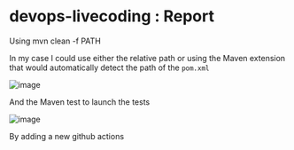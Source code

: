 # devops-livecoding : Report

Using mvn clean -f PATH

In my case I could use either the relative path or using the Maven extension that would automatically detect the path of the `pom.xml`

![image](https://github.com/mins75/devops-livecoding/assets/94439376/15956cf4-ec24-45cc-8c71-85855802a874)

And the Maven test to launch the tests

![image](https://github.com/mins75/devops-livecoding/assets/94439376/7a669dff-ec74-4f51-89f9-59792f9ea706)

By adding a new github actions
